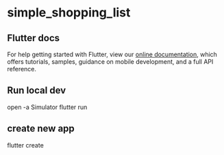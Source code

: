 # simple_shopping_list

## Flutter docs

For help getting started with Flutter, view our
[online documentation](https://flutter.dev/docs), which offers tutorials,
samples, guidance on mobile development, and a full API reference.

## Run local dev

open -a Simulator
flutter run

## create new app

flutter create
